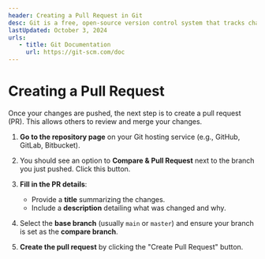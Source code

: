 ```yaml
---
header: Creating a Pull Request in Git
desc: Git is a free, open-source version control system that tracks changes in source code, enabling collaboration and efficient management of projects.
lastUpdated: October 3, 2024
urls: 
   - title: Git Documentation
     url: https://git-scm.com/doc
---
```


# Creating a Pull Request

Once your changes are pushed, the next step is to create a pull request (PR). This allows others to review and merge your changes.

1. **Go to the repository page** on your Git hosting service (e.g., GitHub, GitLab, Bitbucket).

2. You should see an option to **Compare & Pull Request** next to the branch you just pushed. Click this button.

3. **Fill in the PR details**:
   - Provide a **title** summarizing the changes.
   - Include a **description** detailing what was changed and why.

4. Select the **base branch** (usually `main` or `master`) and ensure your branch is set as the **compare branch**.

5. **Create the pull request** by clicking the "Create Pull Request" button.
